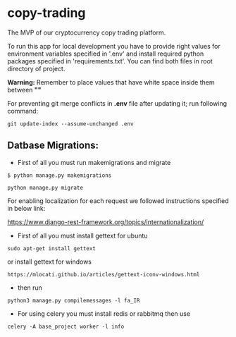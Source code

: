 # copy-trading
The MVP of our cryptocurrency copy trading platform.

To run this app for local development you have to provide right values for environment variables specified in '.env'
and install required python packages specified in 'requirements.txt'. You can find both files in root directory of project.

**Warning:** Remember to place values that have white space inside them between **""**

For preventing git merge conflicts in **.env** file after updating it; run following command:

```shell
git update-index --assume-unchanged .env
```
## Datbase Migrations:
- First of all you must run makemigrations and migrate
```
$ python manage.py makemigrations
```
```
python manage.py migrate
```


For enabling localization for each request we followed instructions specified in below link:

https://www.django-rest-framework.org/topics/internationalization/
- First of all you must install gettext for ubuntu
```
sudo apt-get install gettext
```
or install gettext for windows
```
https://mlocati.github.io/articles/gettext-iconv-windows.html
```
- then run
```
python3 manage.py compilemessages -l fa_IR
```
- For using celery you must install redis or rabbitmq then use
```
celery -A base_project worker -l info
```
